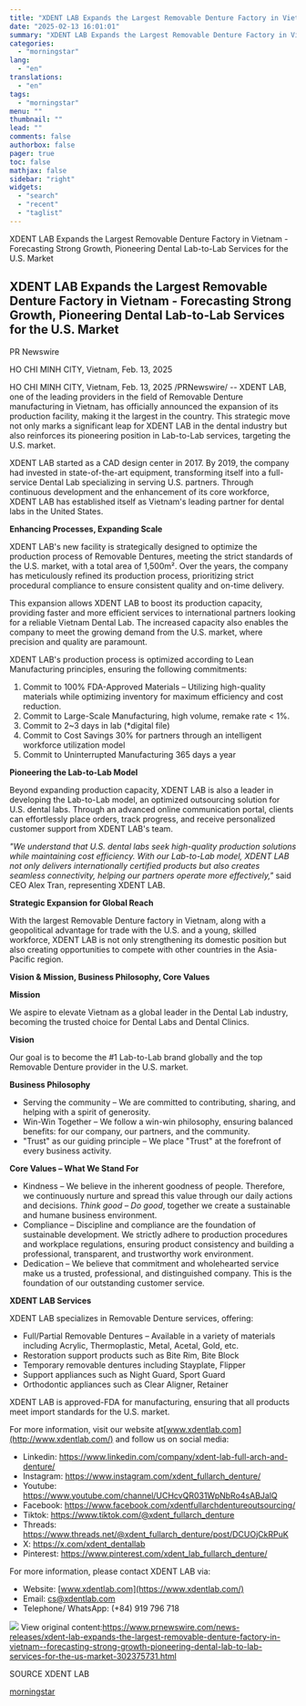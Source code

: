 ```yaml
---
title: "XDENT LAB Expands the Largest Removable Denture Factory in Vietnam - Forecasting Strong Growth, Pioneering Dental Lab-to-Lab Services for the U.S. Market"
date: "2025-02-13 16:01:01"
summary: "XDENT LAB Expands the Largest Removable Denture Factory in Vietnam - Forecasting Strong Growth, Pioneering Dental Lab-to-Lab Services for the U.S. Market XDENT LAB Expands the Largest Removable Denture Factory in Vietnam - Forecasting Strong Growth, Pioneering Dental Lab-to-Lab Services for the U.S. Market PR Newswire HO CHI MINH CITY,..."
categories:
  - "morningstar"
lang:
  - "en"
translations:
  - "en"
tags:
  - "morningstar"
menu: ""
thumbnail: ""
lead: ""
comments: false
authorbox: false
pager: true
toc: false
mathjax: false
sidebar: "right"
widgets:
  - "search"
  - "recent"
  - "taglist"
---
```


XDENT LAB Expands the Largest Removable Denture Factory in Vietnam - Forecasting Strong Growth, Pioneering Dental Lab-to-Lab Services for the U.S. Market

XDENT LAB Expands the Largest Removable Denture Factory in Vietnam - Forecasting Strong Growth, Pioneering Dental Lab-to-Lab Services for the U.S. Market
---------------------------------------------------------------------------------------------------------------------------------------------------------

PR Newswire

HO CHI MINH CITY, Vietnam, Feb. 13, 2025


HO CHI MINH CITY, Vietnam, Feb. 13, 2025 /PRNewswire/ -- XDENT LAB, one of the leading providers in the field of Removable Denture manufacturing in Vietnam, has officially announced the expansion of its production facility, making it the largest in the country. This strategic move not only marks a significant leap for XDENT LAB in the dental industry but also reinforces its pioneering position in Lab-to-Lab services, targeting the U.S. market.

XDENT LAB started as a CAD design center in 2017. By 2019, the company had invested in state-of-the-art equipment, transforming itself into a full-service Dental Lab specializing in serving U.S. partners. Through continuous development and the enhancement of its core workforce, XDENT LAB has established itself as Vietnam's leading partner for dental labs in the United States.

**Enhancing Processes, Expanding Scale**

XDENT LAB's new facility is strategically designed to optimize the production process of Removable Dentures, meeting the strict standards of the U.S. market, with a total area of 1,500m². Over the years, the company has meticulously refined its production process, prioritizing strict procedural compliance to ensure consistent quality and on-time delivery.

This expansion allows XDENT LAB to boost its production capacity, providing faster and more efficient services to international partners looking for a reliable Vietnam Dental Lab. The increased capacity also enables the company to meet the growing demand from the U.S. market, where precision and quality are paramount.

XDENT LAB's production process is optimized according to Lean Manufacturing principles, ensuring the following commitments:

1. Commit to 100% FDA-Approved Materials – Utilizing high-quality materials while optimizing inventory for maximum efficiency and cost reduction.
2. Commit to Large-Scale Manufacturing, high volume, remake rate < 1%.
3. Commit to 2~3 days in lab (\*digital file)
4. Commit to Cost Savings 30% for partners through an intelligent workforce utilization model
5. Commit to Uninterrupted Manufacturing 365 days a year

**Pioneering the Lab-to-Lab Model**

Beyond expanding production capacity, XDENT LAB is also a leader in developing the Lab-to-Lab model, an optimized outsourcing solution for U.S. dental labs. Through an advanced online communication portal, clients can effortlessly place orders, track progress, and receive personalized customer support from XDENT LAB's team.

*"We understand that U.S. dental labs seek high-quality production solutions while maintaining cost efficiency. With our Lab-to-Lab model, XDENT LAB not only delivers internationally certified products but also creates seamless connectivity, helping our partners operate more effectively,"* said CEO Alex Tran, representing XDENT LAB.

**Strategic Expansion for Global Reach**

With the largest Removable Denture factory in Vietnam, along with a geopolitical advantage for trade with the U.S. and a young, skilled workforce, XDENT LAB is not only strengthening its domestic position but also creating opportunities to compete with other countries in the Asia-Pacific region.

**Vision & Mission, Business Philosophy, Core Values**

**Mission**

We aspire to elevate Vietnam as a global leader in the Dental Lab industry, becoming the trusted choice for Dental Labs and Dental Clinics.

**Vision**

Our goal is to become the #1 Lab-to-Lab brand globally and the top Removable Denture provider in the U.S. market.

**Business Philosophy**

* Serving the community – We are committed to contributing, sharing, and helping with a spirit of generosity.
* Win-Win Together – We follow a win-win philosophy, ensuring balanced benefits: for our company, our partners, and the community.
* "Trust" as our guiding principle – We place "Trust" at the forefront of every business activity.

**Core Values – What We Stand For**

* Kindness – We believe in the inherent goodness of people. Therefore, we continuously nurture and spread this value through our daily actions and decisions. *Think good – Do good*, together we create a sustainable and humane business environment.
* Compliance – Discipline and compliance are the foundation of sustainable development. We strictly adhere to production procedures and workplace regulations, ensuring product consistency and building a professional, transparent, and trustworthy work environment.
* Dedication – We believe that commitment and wholehearted service make us a trusted, professional, and distinguished company. This is the foundation of our outstanding customer service.

**XDENT LAB Services**

XDENT LAB specializes in Removable Denture services, offering:

* Full/Partial Removable Dentures – Available in a variety of materials including Acrylic, Thermoplastic, Metal, Acetal, Gold, etc.
* Restoration support products such as Bite Rim, Bite Block
* Temporary removable dentures including Stayplate, Flipper
* Support appliances such as Night Guard, Sport Guard
* Orthodontic appliances such as Clear Aligner, Retainer

XDENT LAB is approved-FDA for manufacturing, ensuring that all products meet import standards for the U.S. market.

For more information, visit our website at[www.xdentlab.com](http://www.xdentlab.com/) and follow us on social media:

* Linkedin: <https://www.linkedin.com/company/xdent-lab-full-arch-and-denture/>
* Instagram: <https://www.instagram.com/xdent_fullarch_denture/>
* Youtube: <https://www.youtube.com/channel/UCHcvQR031WpNbRo4sABJalQ>
* Facebook: <https://www.facebook.com/xdentfullarchdentureoutsourcing/>
* Tiktok: <https://www.tiktok.com/@xdent_fullarch_denture>
* Threads: <https://www.threads.net/@xdent_fullarch_denture/post/DCUOjCkRPuK>
* X: <https://x.com/xdent_dentallab>
* Pinterest: <https://www.pinterest.com/xdent_lab_fullarch_denture/>

For more information, please contact XDENT LAB via:  
- Website: [www.xdentlab.com](https://www.xdentlab.com/)  
- Email: [cs@xdentlab.com](mailto:cs@xdentlab.com)   
- Telephone/ WhatsApp: (+84) 919 796 718

 ![](https://c212.net/c/img/favicon.png?sn=HK18743&sd=2025-02-13) View original content:<https://www.prnewswire.com/news-releases/xdent-lab-expands-the-largest-removable-denture-factory-in-vietnam--forecasting-strong-growth-pioneering-dental-lab-to-lab-services-for-the-us-market-302375731.html>

SOURCE XDENT LAB

[morningstar](https://www.morningstar.com/news/pr-newswire/20250213hk18743/xdent-lab-expands-the-largest-removable-denture-factory-in-vietnam-forecasting-strong-growth-pioneering-dental-lab-to-lab-services-for-the-us-market)
